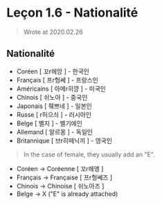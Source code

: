 
# Leçon 1.6 - Nationalité

> Wrote at 2020.02.26

## Nationalité

- Coréen \[ 꼬r헤앙 \] - 한국인
- Français \[ 프r헝쎄 \] - 프랑스인
- Américains \[ 아메r히꺙 \] - 미국인
- Chinois \[ 쉬노아 \] - 중국인
- Japonais \[ 줴쁘네 \] - 일본인
- Russe \[ r허으싀 \] - 러시아인
- Belge \[ 벨지 \] - 벨기에인
- Allemand \[ 알르몽 \] - 독일인
- Britannique \[ 브r히떼닉끼 \] - 영국인

> In the case of female, they usually add an "E".

- Coréen -> Coréenne \[ 꼬r헤엥 \]
- Français -> Française \[ 프r헝쎄즈 \]
- Chinois -> Chinoise \[ 쉬노아즈 \]
- Belge -> X ("E" is already attached)
